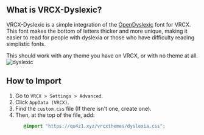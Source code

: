 ## What is VRCX-Dyslexic?
VRCX-Dyslexic is a simple integration of the <a target="_blank" href="https://opendyslexic.org">OpenDyslexic</a> font for VRCX.  
This font makes the bottom of letters thicker and more unique, making it easier to read for people with dyslexia or those who have difficulty reading simplistic fonts.

This should work with any theme you have on VRCX, or with no theme at all.
![dyslexic](https://github.com/user-attachments/assets/038888ac-30a7-484f-ac02-16b34041d403)

## How to Import
1. Go to `VRCX > Settings > Advanced`.
2. Click `AppData (VRCX)`.
3. Find the `custom.css` file (If there isn't one, create one).
4. Then, at the top of the file, add:
   ```css
      @import "https://qu4z1.xyz/vrcxthemes/dyslexia.css";
